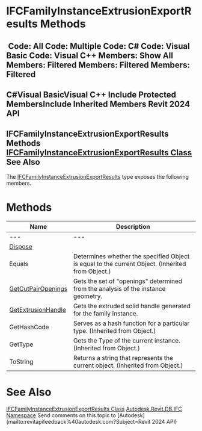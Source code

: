 # IFCFamilyInstanceExtrusionExportResults Methods

﻿
 Code: All Code: Multiple Code: C# Code: Visual Basic Code: Visual C++  Members: Show All Members: Filtered Members: Filtered Members: Filtered   
---  
C#Visual BasicVisual C++
Include Protected MembersInclude Inherited Members
Revit 2024 API  
---  
IFCFamilyInstanceExtrusionExportResults Methods  
[IFCFamilyInstanceExtrusionExportResults Class](b467d3e1-ea9c-c158-50ce-a980b621ac9f.md "IFCFamilyInstanceExtrusionExportResults Class") See Also  
---  
The [IFCFamilyInstanceExtrusionExportResults](b467d3e1-ea9c-c158-50ce-a980b621ac9f.md "IFCFamilyInstanceExtrusionExportResults Class") type exposes the following members.
# Methods
| Name | Description |
| --- | --- |
| --- | --- | --- |
| [Dispose](14996f89-4959-8569-8f5f-e57a5ba38442.md "Dispose Method") |
| Equals | Determines whether the specified Object is equal to the current Object. (Inherited from Object.) |
| [GetCutPairOpenings](d4f0caa2-a21a-18e1-325c-67b026e9790b.md "GetCutPairOpenings Method") | Gets the set of "openings" determined from the analysis of the instance geometry. |
| [GetExtrusionHandle](c02163df-6dfb-2ffa-6618-4a7a53c0e03b.md "GetExtrusionHandle Method") | Gets the extruded solid handle generated for the family instance. |
| GetHashCode | Serves as a hash function for a particular type.  (Inherited from Object.) |
| GetType | Gets the Type of the current instance. (Inherited from Object.) |
| ToString | Returns a string that represents the current object. (Inherited from Object.) |

# See Also
[IFCFamilyInstanceExtrusionExportResults Class](b467d3e1-ea9c-c158-50ce-a980b621ac9f.md "IFCFamilyInstanceExtrusionExportResults Class")
[Autodesk.Revit.DB.IFC Namespace](b823fafb-1ba1-896b-4097-142c2817ce74.md "Autodesk.Revit.DB.IFC Namespace")
Send comments on this topic to [Autodesk](mailto:revitapifeedback%40autodesk.com?Subject=Revit 2024 API)